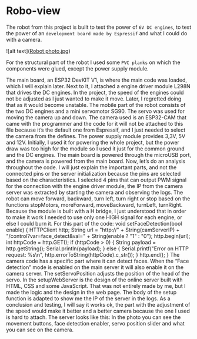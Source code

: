 # Robo-view

The robot from this project is built to test the power of `6V DC engines`, to test the power of an `development board made by Espressif` and what I could do with a camera.

![alt text]([Robot photo.jpg](https://github.com/alexOlaru0131/Robo-view/blob/main/Robot%20photo.jpg))

For the structural part of the robot I used some `PVC planks` on which the components were glued, except the power supply module.

The main board, an ESP32 DevKIT V1, is where the main code was
loaded, which I will explain later. Next to it, I attached a engine driver module
L298N that drives the DC engines. In the project, the speed of the engines could
not be adjusted as I just wanted to make it move. Later, I regretted doing that as
it would become unstable.
The mobile part of the robot consists of the two DC engines and a mini
servomotor SG90. The servo was used for moving the camera up and down.
The camera used is an ESP32-CAM that came with the programmer and
the code for it will not be attached to this file because it’s the default one from
Espressif, and I just needed to select the camera from the defines.
The power supply module provides 3,3V, 5V and 12V. Initially, I used it
for powering the whole project, but the power draw was too high for the module
so I used it just for the common ground and the DC engines. The main board is
powered through the microUSB port, and the camera is powered from the main
board.
Now, let’s do an analysis throughout the code.
I will just explain the important parts, and not the connected pins or the
server initialization because the pins are selected based on the characteristics. I
selected 4 pins that can output PWM signal for the connection with the engine
driver module, the IP from the camera server was extracted by starting the
camera and observing the logs.
The robot can move forward, backward, turn left, turn right or stop based
on the functions stopMotors, moreForward, moveBackward, turnLeft,
turnRight. Because the module is built with a H bridge, I just understood that in
order to make it work I needed to use only one HIGH signal for each engine, or
else I could burn it.
For this part of the code:
void setFaceDetection(bool enable) {
HTTPClient http;
String url = "http://" + String(camServerIP) +
"/control?var=face_detect&val=" + String(enable ? "1" : "0");
http.begin(url);
 int httpCode = http.GET();
 if (httpCode > 0) {
 String payload = http.getString();
 Serial.println(payload);
 } else {
Serial.printf("Error on HTTP request: %s\n",
http.errorToString(httpCode).c_str());
 }
 http.end();
}
The camera code has a specific part where it can detect faces. When the
“Face detection” mode is enabled on the main server it will also enable it on the
camera server.
The setServoPosition adjusts the position of the head of the servo.
In the setupWebServer is the design of the online server built with
HTML, CSS and some JavaScript. That was not entirely made by me, but I
made the logic and the design in the web page.
The body of the setup function is adapted to show me the IP of the server
in the logs.
As a conclusion and testing, I will say it works ok, the part with the
adjustment of the speed would make it better and a better camera because the
one I used is hard to attach.
The server looks like this:
In the photo you can see the movement buttons, face detection enabler,
servo position slider and what you can see on the camera.
